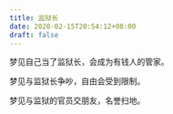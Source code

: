 ```yaml
---
title: 监狱长
date: 2020-02-15T20:54:12+08:00
draft: false
---
```


梦见自己当了监狱长，会成为有钱人的管家。

梦见与监狱长争吵，自由会受到限制。

梦见与监狱的官员交朋友，名誉扫地。

